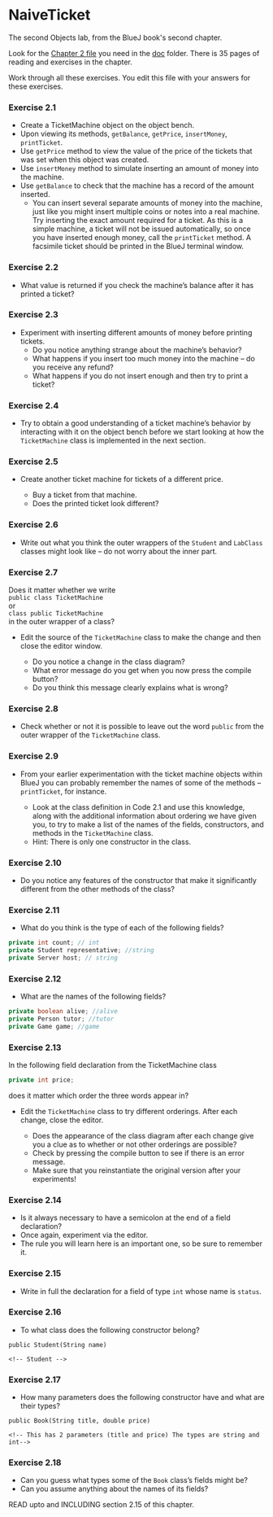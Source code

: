 # NaiveTicket

The second Objects lab, from the BlueJ book's second chapter.

Look for the [Chapter 2 file](./doc/BlueJ-objects-first-ch2.pdf) you need in the [doc](./doc) folder.
There is 35 pages of reading and exercises in the chapter.

Work through all these exercises. You edit this file with your answers for these exercises.

### Exercise 2.1
* Create a TicketMachine object on the object bench.
* Upon viewing its methods, `getBalance`, `getPrice`, `insertMoney`, `printTicket`.
* Use `getPrice` method to view the value of the price of the tickets that was set when this object was created.
* Use `insertMoney` method to simulate inserting an amount of money into the machine.
* Use `getBalance` to check that the machine has a record of the amount inserted.
	* You can insert several separate amounts of money into the machine, just like you might insert multiple coins or notes into a real machine. Try inserting the exact amount required for a ticket. As this is a simple machine, a ticket will not be issued automatically, so once you have inserted enough money, call the `printTicket` method. A facsimile ticket should be printed in the BlueJ terminal window.

### Exercise 2.2
* What value is returned if you check the machine’s balance after it has printed a ticket?

	<!-- The value of the machine is reset to 0 after it has printed a ticket -->

### Exercise 2.3
* Experiment with inserting different amounts of money before printing tickets.
	* Do you notice anything strange about the machine’s behavior?
	* What happens if you insert too much money into the machine – do you receive any refund?
	* What happens if you do not insert enough and then try to print a ticket?

<!-- The machine is not functional in the sense that it prints a ticket regardless of how much money you put into it -->



### Exercise 2.4
* Try to obtain a good understanding of a ticket machine’s behavior by interacting with it on the object bench before we start looking at how the `TicketMachine` class is implemented in the next section.

### Exercise 2.5
* Create another ticket machine for tickets of a different price.
	* Buy a ticket from that machine.
	* Does the printed ticket look different?

	<!-- The ticket on the second machine looks exactly the same -->

### Exercise 2.6
* Write out what you think the outer wrappers of the `Student` and `LabClass` classes might look like – do not worry about the inner part.

### Exercise 2.7
Does it matter whether we write<br>
`public class TicketMachine`<br>
or<br>
`class public TicketMachine`<br>
in the outer wrapper of a class?

* Edit the source of the `TicketMachine` class to make the change and then close the editor window.
	* Do you notice a change in the class diagram?
	* What error message do you get when you now press the compile button?
	* Do you think this message clearly explains what is wrong?

	<!-- You are not able to compile the code with the outer wrapper not in correct places. However the error message is not clear in explaining what is wrong -->

### Exercise 2.8
* Check whether or not it is possible to leave out the word `public` from the outer wrapper of the `TicketMachine` class.

<!-- You are able to exclude 'public' without it causing any issues -->

### Exercise 2.9
* From your earlier experimentation with the ticket machine objects within BlueJ you can probably remember the names of some of the methods – `printTicket`, for instance.
	* Look at the class definition in Code 2.1 and use this knowledge, along with the additional information about ordering we have given you, to try to make a list of the names of the fields, constructors, and methods in the `TicketMachine` class.
	* Hint: There is only one constructor in the class.

	<!-- The fields in the TicketMachine class are price, balance and total. The constructor is 'public' -->

### Exercise 2.10
* Do you notice any features of the constructor that make it significantly different from the other methods of the class?

	<!-- the constructor contains the same name as the class in which it is defined -->

### Exercise 2.11
* What do you think is the type of each of the following fields?

```java
private int count; // int
private Student representative; //string
private Server host; // string
```

### Exercise 2.12
* What are the names of the following fields?

```java
private boolean alive; //alive
private Person tutor; //tutor
private Game game; //game
```
### Exercise 2.13

In the following field declaration from the TicketMachine class<br>

```java
private int price;
```
does it matter which order the three words appear in?
* Edit the `TicketMachine` class to try different orderings. After each change, close the editor.
	* Does the appearance of the class diagram after each change give you a clue as to whether or not other orderings are
possible?
	* Check by pressing the compile button to see if there is an error message.
	* Make sure that you reinstantiate the original version after your experiments!

	<!-- It does matter what order they appear. The code compiler will return errors if you do not have them in the correct order -->

### Exercise 2.14
* Is it always necessary to have a semicolon at the end of a field declaration?
* Once again, experiment via the editor.
* The rule you will learn here is an important one, so be sure to remember it.

<!-- It is always necessary to place a semicolon at the end if a field declaration  -->


### Exercise 2.15
* Write in full the declaration for a field of type `int` whose name is `status`.

<!-- public int status -->


### Exercise 2.16
* To what class does the following constructor belong?
```
public Student(String name)

<!-- Student -->
```

### Exercise 2.17
* How many parameters does the following constructor have and what are their types?
```
public Book(String title, double price)

<!-- This has 2 parameters (title and price) The types are string and int-->
```

### Exercise 2.18
* Can you guess what types some of the `Book` class’s fields might be?
* Can you assume anything about the names of its fields?

<!-- The fields of class Book can include Author, title, chapters. -->


READ upto and INCLUDING section 2.15 of this chapter.
